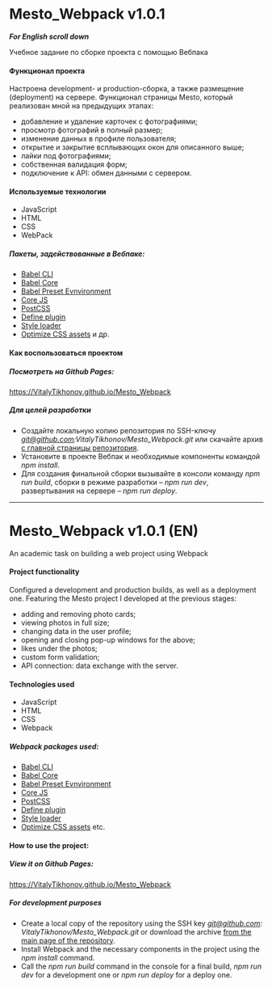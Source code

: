# Mesto_Webpack v1.0.1
***For English scroll down***

Учебное задание по сборке проекта с помощью Вебпака
#### Функционал проекта
Настроена development- и production-сборка, а также размещение (deployment) на сервере.
Функционал страницы Mesto, который реализован мной на предыдущих этапах:
- добавление и удаление карточек с фотографиями;
- просмотр фотографий в полный размер;
- изменение данных в профиле пользователя;
- открытие и закрытие всплывающих окон для описанного выше;
- лайки под фотографиями;
- собственная валидация форм;
- подключение к API: обмен данными с сервером.
#### Используемые технологии
- JavaScript
- HTML
- CSS
- WebPack
##### Пакеты, задействованные в Вебпаке:
- [Babel CLI](https://babeljs.io/docs/en/babel-cli#docsNav)
- [Babel Core](https://babeljs.io/docs/en/babel-core)
- [Babel Preset Evnvironment](https://babeljs.io/docs/en/babel-preset-env#docsNav)
- [Сore JS](https://github.com/zloirock/core-js#readme)
- [PostCSS](https://postcss.org/)
- [Define plugin](https://webpack.js.org/plugins/define-plugin/)
- [Style loader](https://github.com/webpack-contrib/style-loader)
- [Optimize CSS assets](https://www.npmjs.com/package/optimize-css-assets-webpack-plugin)
и др.
#### Как воспользоваться проектом
##### Посмотреть на Github Pages:
https://VitalyTikhonov.github.io/Mesto_Webpack
##### Для целей разработки
- Создайте локальную копию репозитория по SSH-ключу *git@github.com:VitalyTikhonov/Mesto_Webpack.git* или скачайте архив [с главной страницы репозитория](https://github.com/VitalyTikhonov/Mesto_Webpack).
- Установите в проекте Вебпак и необходимые компоненты командой _npm install_.
- Для создания финальной сборки вызывайте в консоли команду *npm run build*, сборки в режиме разработки – *npm run dev*, развертывания на сервере – *npm run deploy*.
***
# Mesto_Webpack v1.0.1 (EN)
An academic task on building a web project using Webpack
#### Project functionality
Configured a development and production builds, as well as a deployment one.
Featuring the Mesto project I developed at the previous stages:
- adding and removing photo cards;
- viewing photos in full size;
- changing data in the user profile;
- opening and closing pop-up windows for the above;
- likes under the photos;
- custom form validation;
- API connection: data exchange with the server.
#### Technologies used
- JavaScript
- HTML
- CSS
- Webpack
##### Webpack packages used:
- [Babel CLI](https://babeljs.io/docs/en/babel-cli#docsNav)
- [Babel Core](https://babeljs.io/docs/en/babel-core)
- [Babel Preset Evnvironment](https://babeljs.io/docs/en/babel-preset-env#docsNav)
- [Сore JS](https://github.com/zloirock/core-js#readme)
- [PostCSS](https://postcss.org/)
- [Define plugin](https://webpack.js.org/plugins/define-plugin/)
- [Style loader](https://github.com/webpack-contrib/style-loader)
- [Optimize CSS assets](https://www.npmjs.com/package/optimize-css-assets-webpack-plugin)
etc.
#### How to use the project:
##### View it on Github Pages:
https://VitalyTikhonov.github.io/Mesto_Webpack
##### For development purposes
- Create a local copy of the repository using the SSH key *git@github.com: VitalyTikhonov/Mesto_Webpack.git* or download the archive [from the main page of the repository](https://github.com/VitalyTikhonov/Mesto_Webpack).
- Install Webpack and the necessary components in the project using the _npm install_ command.
- Call the *npm run build* command in the console for a final build, *npm run dev* for a development one or *npm run deploy* for a deploy one.
